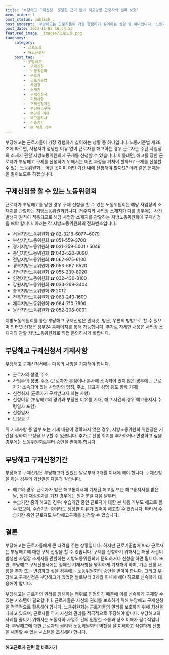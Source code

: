 ```yaml
---
title: '부당해고 구제신청  정당한 근거 없이 해고당한 근로자의 권리 보호'
menu_order: 1
post_status: publish
post_excerpt: '부당해고는 근로자들이 가장 경험하기 싫어하는 상황 중 하나입니다. 노동기준법 제28조에 따르면, 사용자가 정당한 이유 없이 근로자를 해고하는 경우 근로자는 주된 사업장의 소재지 관할 지방노동위원회에 구제를 신청할 수 있습니다. 이를테면, 해고를 당한 근로자가 부당해고 구제를 신청하기 위해서는 어떤 과정을 거쳐야 할까요  구제를 신청할 수 있는 노동위원회는 어떤 곳이며 어떤 기간 내에 신청해야 할까요  이와 같은 문제들을 알아보도록 하겠습니다.'
post_date: 2023-11-05 16:54:53
featured_image: _images/근로노동.png
taxonomy:
    category:
        - 근로노동
        - 해고근로자
    post_tag:
        - 부당해고
        -  구제신청
        -  노동위원회
        -  근로자
        -  근로기준법
        -  사업장
        -  소재지
        -  구제신청서
        -  기재사항
        -  구제신청기간
        -  부당해고구제
        -  부당한 이유
        -  해고통지서
        -  수습기간
        -  본 채용 거부
---
```



부당해고는 근로자들이 가장 경험하기 싫어하는 상황 중 하나입니다. 노동기준법 제28조에 따르면, 사용자가 정당한 이유 없이 근로자를 해고하는 경우 근로자는 주된 사업장의 소재지 관할 지방노동위원회에 구제를 신청할 수 있습니다. 이를테면, 해고를 당한 근로자가 부당해고 구제를 신청하기 위해서는 어떤 과정을 거쳐야 할까요? 구제를 신청할 수 있는 노동위원회는 어떤 곳이며 어떤 기간 내에 신청해야 할까요? 이와 같은 문제들을 알아보도록 하겠습니다.

## 구제신청을 할 수 있는 노동위원회

근로자가 부당해고를 당한 경우 구제 신청을 할 수 있는 노동위원회는 해당 사업장의 소재지를 관할하는 지방노동위원회입니다. 거주지와 사업장 소재지가 다를 경우에는 사건 발생지 원칙이 적용되므로 해당 사업장 소재지를 관할하는 지방노동위원회에 구제신청을 해야 합니다. 아래는 각 지방노동위원회의 전화번호입니다.

- 서울지방노동위원회 ☎ 02-3218-6077~6079
- 부산지방노동위원회 ☎ 051-559-3700
- 경기지방노동위원회 ☎ 031-259-5001 / 5046
- 충남지방노동위원회 ☎ 042-520-8090
- 전남지방노동위원회 ☎ 062-975-6100
- 경북지방노동위원회 ☎ 053-667-6520
- 경남지방노동위원회 ☎ 055-239-8020
- 인천지방노동위원회 ☎ 032-430-3100
- 강원지방노동위원회 ☎ 033-269-3404
- 충북지방노동위원회 ☎ 2012
- 전북지방노동위원회 ☎ 063-240-1600
- 제주지방노동위원회 ☎ 064-710-7990
- 울산지방노동위원회 ☎ 052-208-0001

지방노동위원회를 통한 부당해고 구제신청은 인터넷, 방문, 우편의 방법으로 할 수 있으며 인터넷 신청은 정부24 홈페이지를 통해 가능합니다. 추가로 자세한 내용은 사업장 소재지의 관할 지방노동위원회로 직접 문의하시기 바랍니다.

## 부당해고 구제신청서 기재사항

부당해고 구제신청서에는 다음의 사항을 기재해야 합니다.

- 근로자의 성명, 주소
- 사업주의 성명, 주소 (근로자가 본점이나 본사에 소속되어 있지 않은 경우에는 근로자가 소속되어 있는 사업장의 명칭, 주소, 대표자 성명 등도 함께 기재)
- 신청취지 (근로자가 구제받고자 하는 사항)
- 신청이유 (부당해고의 경위와 부당한 이유를 기재, 해고 사건의 경우 해고통지서 수령일자 포함)
- 신청일자
- 보정요구

위 기재사항 중 일부 또는 기재 내용이 명확하지 않은 경우, 지방노동위원회 위원장은 기간을 정하여 보정을 요구할 수 있습니다. 추가로 신청 취지를 추가하거나 변경하고 싶을 경우에는 노동위원회로부터 승인을 받아야 합니다.

## 부당해고 구제신청기간

부당해고 구제신청은 부당해고가 있었던 날로부터 3개월 이내에 해야 합니다. 구제신청을 하는 경우의 기산일은 다음과 같습니다.

- 해고의 경우: 근로자가 받은 해고통지서에 기재된 해고일 또는 해고통지서를 받은 날, 징계 재심절차를 거친 경우에는 원처분일 다음 날부터
- 수습기간 중의 해고인 경우: 수습기간 중인 근로자에 대한 본 채용 거부도 해고로 볼 수 있으며, 수습기간 중이라도 정당한 이유가 있어야 해고할 수 있습니다. 따라서 수습기간 중인 근로자도 부당해고구제를 신청할 수 있습니다.

## 결론

부당해고는 근로자들에게 큰 타격을 주는 상황입니다. 하지만 근로기준법에 따라 근로자는 부당해고에 대한 구제 신청을 할 수 있습니다. 구제를 신청하기 위해서는 해당 사건이 발생한 사업장 소재지를 관할하는 지방노동위원회에 문의하거나 신청을 하면 됩니다. 또한, 부당해고 구제신청서에는 정해진 기재사항을 명확하게 기재해야 하며, 기존 신청 내용을 추가 또는 변경하고 싶을 경우에는 노동위원회의 승인을 받아야 합니다. 그리고 부당해고 구제신청은 부당해고가 있었던 날로부터 3개월 이내에 해야 하므로 신속하게 대응해야 합니다.

부당해고는 근로자의 권리를 침해하는 행위로 인정되기 때문에 이를 신속하게 구제할 수 있는 시스템이 필요합니다. 근로자들은 자신의 권리를 보호하기 위해 부당해고 구제신청을 적극적으로 활용해야 합니다. 노동위원회는 근로자들의 권리를 보호하기 위해 최선을 다하고 있으며, 근로자들 역시 자신의 권리를 적극적으로 주장해야 합니다. 부당해고의 사례를 줄이기 위해서는 노동자와 사업주 간의 원활한 소통과 상호 이해가 필수적입니다. 부당해고에 대한 근로자의 권리와 노동위원회의 역할을 잘 이해하고 적절하게 신청을 해결할 수 있는 시스템을 조성해야 합니다.
<!-- wp:separator -->
<hr class="wp-block-separator has-alpha-channel-opacity"/>
<!-- /wp:separator -->

<!-- wp:group {"backgroundColor":"base","layout":{"type":"constrained"}} -->
<div class="wp-block-group has-base-background-color has-background"><!-- wp:paragraph {"align":"center","fontSize":"medium"} -->
<p class="has-text-align-center has-large-font-size"><strong>해고근로자 관련 글 바로가기</strong></p>
<!-- /wp:paragraph -->


<!-- wp:latest-posts
{"categories":[{"id":12660,"count":19,"description":"","link":"https://uknowlaw.com/category/%ed%95%b4%ea%b3%a0%ea%b7%bc%eb%a1%9c%ec%9e%90/","name":"해고근로자","slug":"해고근로자","taxonomy":"category","parent":0,"meta":[],"_links":{"self":[{"href":"https://uknowlaw.com/wp-json/wp/v2/categories/12660"}],"collection":[{"href":"https://uknowlaw.com/wp-json/wp/v2/categories"}],"about":[{"href":"https://uknowlaw.com/wp-json/wp/v2/taxonomies/category"}],"wp:post_type":[{"href":"https://uknowlaw.com/wp-json/wp/v2/posts?categories=12660"}],"curies":[{"name":"wp","href":"https://api.w.org/{rel}","templated":true}]}}]} /--></div>
<!-- /wp:group -->